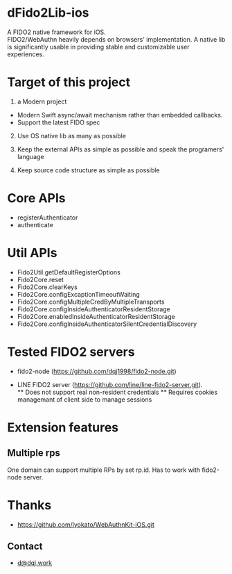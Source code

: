 # dFido2Lib-ios
A FIDO2 native framework for iOS.  
FIDO2/WebAuthn heavily depends on browsers' implementation. A native lib is significantly usable in providing stable and customizable user experiences.

# Target of this project
1. a Modern project 

  * Modern Swift async/await mechanism rather than embedded callbacks. 
  * Support the latest FIDO spec

2. Use OS native lib as many as possible

3. Keep the external APIs as simple as possible and speak the programers' language

4. Keep source code structure as simple as possible

# Core APIs
* registerAuthenticator
* authenticate

# Util APIs
* Fido2Util.getDefaultRegisterOptions
* Fido2Core.reset
* Fido2Core.clearKeys
* Fido2Core.configExcaptionTimeoutWaiting
* Fido2Core.configMultipleCredByMultipleTransports
* Fido2Core.configInsideAuthenticatorResidentStorage
* Fido2Core.enabledInsideAuthenticatorResidentStorage
* Fido2Core.configInsideAuthenticatorSilentCredentialDiscovery


# Tested FIDO2 servers 
* fido2-node (https://github.com/dqj1998/fido2-node.git) 

* LINE FIDO2 server (https://github.com/line/line-fido2-server.git).  
** Does not support real non-resident credentials
** Requires cookies managemant of client side to manage sessions
 
# Extension features

## Multiple rps
One domain can support multiple RPs by set rp.id. Has to work with fido2-node server.


# Thanks
* https://github.com/lyokato/WebAuthnKit-iOS.git

## Contact
* d@dqj.work
